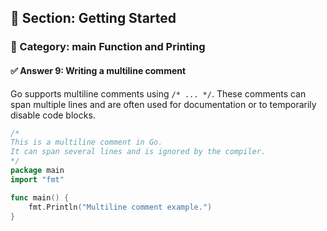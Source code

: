 ## 📘 Section: Getting Started  
### 🔹 Category: main Function and Printing  
#### ✅ Answer 9: Writing a multiline comment

Go supports multiline comments using `/* ... */`. These comments can span multiple lines and are often used for documentation or to temporarily disable code blocks.

```go
/*
This is a multiline comment in Go.
It can span several lines and is ignored by the compiler.
*/
package main
import "fmt"

func main() {
    fmt.Println("Multiline comment example.")
}
```
